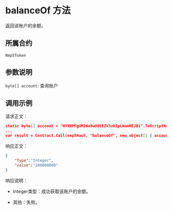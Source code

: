 # balanceOf 方法

返回该账户的余额。

## 所属合约

	Nep5Token

## 参数说明

`byte[] account`: 查询账户

## 调用示例

请求正文：

```json
static byte[] account = "NYXBPFgUM2Wa9wUdtEZV3zk1pLWamNEJB1".ToScriptHash();
...
var result = Contract.Call(nep5Hash, "balanceOf", new object[] { account });
```

响应正文：

```json
{
	"Type":"Integer",
	"value":"100000000"
}
```

响应说明：

- Integer类型：成功获取该账户的余额。

- 其他：失败。
